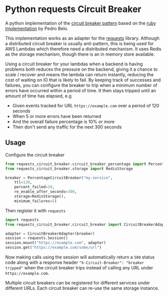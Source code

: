 # Python requests Circuit Breaker

A python implementation of the [circuit breaker pattern](https://martinfowler.com/bliki/CircuitBreaker.html)
based on the [ruby implementation](https://github.com/pedro/cb2) by Pedro Belo. 

This implementation works as an adapter for the [requests](https://pypi.org/project/requests/) library. 
Although a distributed circuit breaker is usually anti-pattern, this is being used for AWS Lambdas which 
therefore need a distributed mechanism. It uses Redis as the storage mechanism, though there is an in memory 
store available.

Using a circuit breaker for your lambdas when a backend is having problems both reduces the pressure on the
backend, giving it a chance to scale / recover and means the lambda can return instantly, reducing the cost
of waiting on IO that is likely to fail. By keeping track of successes and failures, you can configure the
breaker to trip when a minimum number of errors have occurred within a period of time. It then stays tripped
until an amount of time has elapsed, e.g

- Given events tracked for URL `https://example.com` over a period of 120 seconds
- When 5 or more errors have been returned
- And the overall failure percentage is 10% or more
- Then don't send any traffic for the next 300 seconds

## Usage

Configure the circuit breaker
```python
from requests_circuit_breaker.circuit_breaker_percentage import PercentageCircuitBreaker
from requests_circuit_breaker.storage import RedisStorage

breaker = PercentageCircuitBreaker("my-service", 
    ttl=120, 
    percent_failed=10, 
    re_enable_after_seconds=300, 
    storage=RedisStorage(),
    minimum_failures=5)

```

Then register it with `requests`
```python
import requests
from requests_circuit_breaker.circuit_breaker import CircuitBreakerAdapter

adapter = CircuitBreakerAdapter(breaker)
session = requests.Session()
session.mount("https://example.com", adapter)
session.get("https://example.com/some/url")
```

Now making calls using the session will automatically return a `500` status code along with a response
header `"X-Circuit-Breaker": "breaker tripped"` when the circuit breaker trips instead of calling any
URL under `https://example.com`.

Multiple circuit breakers can be registered for different services under different URLs. Each circuit breaker
can re-use the same storage instance.